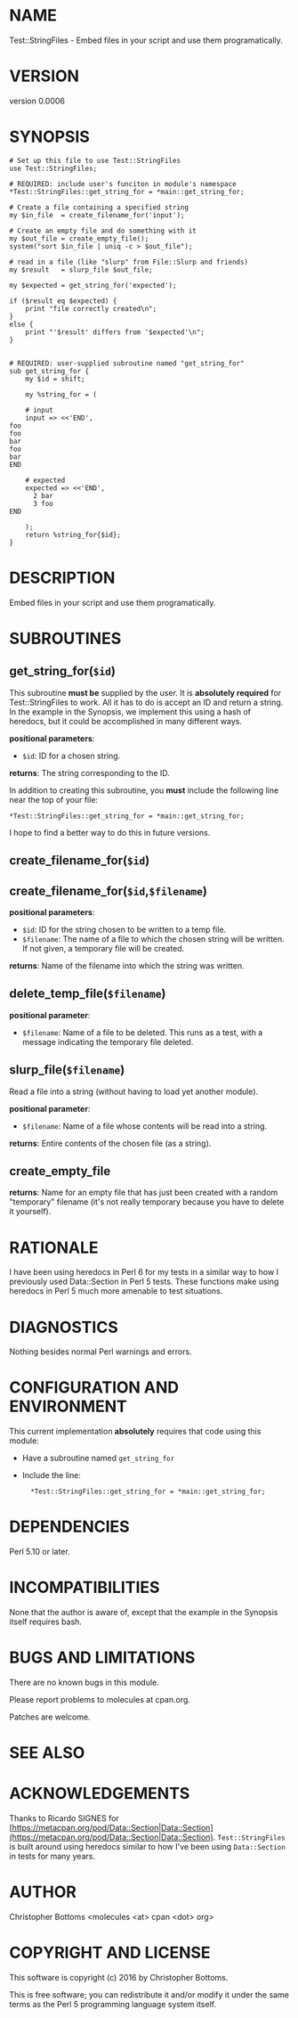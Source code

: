 # NAME

Test::StringFiles - Embed files in your script and use them programatically.

# VERSION

version 0.0006

# SYNOPSIS

    # Set up this file to use Test::StringFiles
    use Test::StringFiles;

    # REQUIRED: include user's funciton in module's namespace 
    *Test::StringFiles::get_string_for = *main::get_string_for;
    
    # Create a file containing a specified string
    my $in_file  = create_filename_for('input');
    
    # Create an empty file and do something with it
    my $out_file = create_empty_file();
    system("sort $in_file | uniq -c > $out_file");
    
    # read in a file (like "slurp" from File::Slurp and friends)
    my $result   = slurp_file $out_file;
    
    my $expected = get_string_for('expected');
    
    if ($result eq $expected) {
        print "file correctly created\n";
    }
    else {
        print "'$result' differs from '$expected'\n";
    }
    

    # REQUIRED: user-supplied subroutine named "get_string_for"
    sub get_string_for {
        my $id = shift;
    
        my %string_for = (
    
        # input
        input => <<'END',
    foo
    foo
    bar
    foo
    bar
    END
    
        # expected
        expected => <<'END',
          2 bar
          3 foo
    END
    
        );
        return %string_for{$id};
    }

# DESCRIPTION

Embed files in your script and use them programatically.

# SUBROUTINES

## get\_string\_for(`$id`)

This subroutine **must be** supplied by the user. It is **absolutely required**
for Test::StringFiles to work. All it has to do is accept an ID and return a
string. In the example in the Synopsis, we implement this using a hash of
heredocs, but it could be accomplished in many different ways.

**positional parameters**:

- `$id`: ID for a chosen string.

**returns**: The string corresponding to the ID.

In addition to creating this subroutine, you **must** include the following
line near the top of your file:

    *Test::StringFiles::get_string_for = *main::get_string_for;

I hope to find a better way to do this in future versions.

## create\_filename\_for(`$id`)

## create\_filename\_for(`$id`,`$filename`)

**positional parameters**:

- `$id`: ID for the string chosen to be written to a temp file.
- `$filename`: The name of a file to which the chosen string will be
written. If not given, a temporary file will be created.

**returns**: Name of the filename into which the string was written.

## delete\_temp\_file(`$filename`)

**positional parameter**:

- `$filename`: Name of a file to be deleted. This runs as a test, with a message indicating the temporary file deleted.

## slurp\_file(`$filename`)

Read a file into a string (without having to load yet another module).

**positional parameter**:

- `$filename`: Name of a file whose contents will be read into a string.

**returns**: Entire contents of the chosen file (as a string).

## create\_empty\_file

**returns**: Name for an empty file that has just been created with a random
"temporary" filename (it's not really temporary because you have to delete it
yourself). 

# RATIONALE

I have been using heredocs in Perl 6 for my tests in a similar way to how I previously used Data::Section in Perl 5 tests. These functions make using heredocs in Perl 5 much more amenable to test situations.

# DIAGNOSTICS

Nothing besides normal Perl warnings and errors.

# CONFIGURATION AND ENVIRONMENT

This current implementation **absolutely** requires that code using this module:

- Have a subroutine named `get_string_for`
- Include the line:

        *Test::StringFiles::get_string_for = *main::get_string_for;

# DEPENDENCIES

Perl 5.10 or later.

# INCOMPATIBILITIES

None that the author is aware of, except that the example in the Synopsis
itself requires bash.

# BUGS AND LIMITATIONS

There are no known bugs in this module.

Please report problems to molecules at cpan.org.

Patches are welcome.

# SEE ALSO

# ACKNOWLEDGEMENTS

Thanks to Ricardo SIGNES for [https://metacpan.org/pod/Data::Section|Data::Section](https://metacpan.org/pod/Data::Section|Data::Section). `Test::StringFiles` is built around using heredocs similar to how I've been using `Data::Section` in tests for many years.

# AUTHOR

Christopher Bottoms &lt;molecules &lt;at> cpan &lt;dot> org>

# COPYRIGHT AND LICENSE

This software is copyright (c) 2016 by Christopher Bottoms.

This is free software; you can redistribute it and/or modify it under
the same terms as the Perl 5 programming language system itself.
